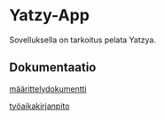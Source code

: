 # Yatzy-App
 
 Sovelluksella on tarkoitus pelata Yatzya.


## Dokumentaatio 
[määrittelydokumentti](https://github.com/JVS23/ot-harjoitustyo/blob/master/Yatzy-app/dokumentaatio/vaatimusmaarittely.MD)

[työaikakirjanpito](https://github.com/JVS23/ot-harjoitustyo/blob/master/Yatzy-app/dokumentaatio/tyoaikakirjanpito.MD)


